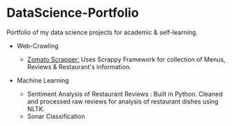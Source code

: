 # DataScience-Portfolio
Portfolio of my data science projects for academic &amp; self-learning.


* Web-Crawling
  - [Zomato Scrapper:](https://github.com/mayankkgandhi/DataScience-Portfolio/tree/master/Zomato-Scrappy) Uses Scrappy Framework for collection of Menus, Reviews & Restaurant's information.  
  
  
* Machine Learning
  - Sentiment Analysis of Restaurant Reviews : Built in Python. Cleaned and processed raw reviews for analysis of restaurant dishes using NLTK. 
  - Sonar Classification
